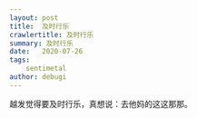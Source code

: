 ```yaml
---
layout: post
title:  及时行乐
crawlertitle: 及时行乐
summary: 及时行乐
date:   2020-07-26
tags: 
    sentimetal
author: debugi
---
```


越发觉得要及时行乐，真想说：去他妈的这这那那。









